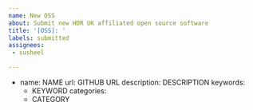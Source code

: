 ```yaml
---
name: New OSS
about: Submit new HDR UK affiliated open source software
title: '[OSS]: '
labels: submitted
assignees: 
 - susheel

---
```


- name: NAME
  url: GITHUB URL
  description: DESCRIPTION
  keywords:
  - KEYWORD
  categories:
  - CATEGORY
